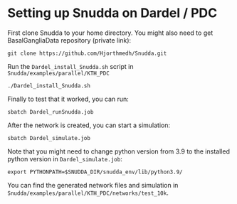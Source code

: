 # Setting up Snudda on Dardel / PDC

First clone Snudda to your home directory. You might also need to get BasalGangliaData repository (private link):
```
git clone https://github.com/Hjorthmedh/Snudda.git
```

Run the ```Dardel_install_Snudda.sh``` script in ```Snudda/examples/parallel/KTH_PDC```

```
./Dardel_install_Snudda.sh
```

Finally to test that it worked, you can run:

```
sbatch Dardel_runSnudda.job
```

After the network is created, you can start a simulation:

```
sbatch Dardel_simulate.job
```

Note that you might need to change python version from 3.9 to the installed python version in ```Dardel_simulate.job```:

```
export PYTHONPATH=$SNUDDA_DIR/snudda_env/lib/python3.9/
```

You can find the generated network files and simulation in ```Snudda/examples/parallel/KTH_PDC/networks/test_10k```.
